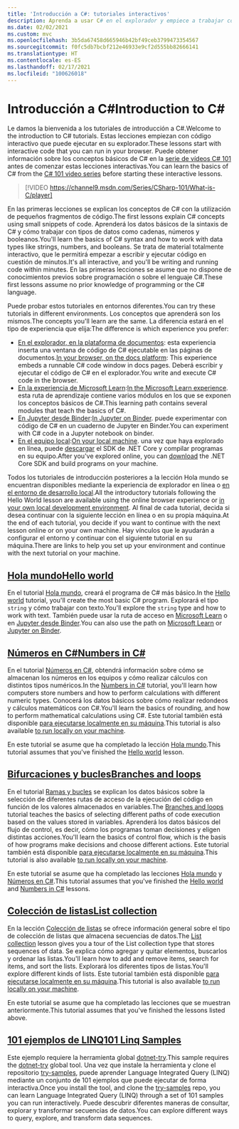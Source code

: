 ```yaml
---
title: 'Introducción a C#: tutoriales interactivos'
description: Aprenda a usar C# en el explorador y empiece a trabajar con su entorno de desarrollo
ms.date: 02/02/2021
ms.custom: mvc
ms.openlocfilehash: 3b5da67458d665946b42bf49ceb3799473354567
ms.sourcegitcommit: f0fc5db7bcbf212e46933e9cf2d555bb82666141
ms.translationtype: HT
ms.contentlocale: es-ES
ms.lasthandoff: 02/17/2021
ms.locfileid: "100626018"
---
```

# <a name="introduction-to-c"></a><span data-ttu-id="2b213-103">Introducción a C\#</span><span class="sxs-lookup"><span data-stu-id="2b213-103">Introduction to C\#</span></span>

<span data-ttu-id="2b213-104">Le damos la bienvenida a los tutoriales de introducción a C#.</span><span class="sxs-lookup"><span data-stu-id="2b213-104">Welcome to the introduction to C# tutorials.</span></span> <span data-ttu-id="2b213-105">Estas lecciones empiezan con código interactivo que puede ejecutar en su explorador.</span><span class="sxs-lookup"><span data-stu-id="2b213-105">These lessons start with interactive code that you can run in your browser.</span></span> <span data-ttu-id="2b213-106">Puede obtener información sobre los conceptos básicos de C# en la [serie de vídeos C# 101](https://aka.ms/dotnet3-csharp) antes de comenzar estas lecciones interactivas.</span><span class="sxs-lookup"><span data-stu-id="2b213-106">You can learn the basics of C# from the [C# 101 video series](https://aka.ms/dotnet3-csharp) before starting these interactive lessons.</span></span>

<!--markdownlint-disable MD034 -->
> [!VIDEO https://channel9.msdn.com/Series/CSharp-101/What-is-C/player]

<span data-ttu-id="2b213-107">En las primeras lecciones se explican los conceptos de C# con la utilización de pequeños fragmentos de código.</span><span class="sxs-lookup"><span data-stu-id="2b213-107">The first lessons explain C# concepts using small snippets of code.</span></span> <span data-ttu-id="2b213-108">Aprenderá los datos básicos de la sintaxis de C# y cómo trabajar con tipos de datos como cadenas, números y booleanos.</span><span class="sxs-lookup"><span data-stu-id="2b213-108">You'll learn the basics of C# syntax and how to work with data types like strings, numbers, and booleans.</span></span> <span data-ttu-id="2b213-109">Se trata de material totalmente interactivo, que le permitirá empezar a escribir y ejecutar código en cuestión de minutos.</span><span class="sxs-lookup"><span data-stu-id="2b213-109">It's all interactive, and you'll be writing and running code within minutes.</span></span> <span data-ttu-id="2b213-110">En las primeras lecciones se asume que no dispone de conocimientos previos sobre programación o sobre el lenguaje C#.</span><span class="sxs-lookup"><span data-stu-id="2b213-110">These first lessons assume no prior knowledge of programming or the C# language.</span></span>

<span data-ttu-id="2b213-111">Puede probar estos tutoriales en entornos diferentes.</span><span class="sxs-lookup"><span data-stu-id="2b213-111">You can try these tutorials in different environments.</span></span> <span data-ttu-id="2b213-112">Los conceptos que aprenderá son los mismos.</span><span class="sxs-lookup"><span data-stu-id="2b213-112">The concepts you'll learn are the same.</span></span> <span data-ttu-id="2b213-113">La diferencia estará en el tipo de experiencia que elija:</span><span class="sxs-lookup"><span data-stu-id="2b213-113">The difference is which experience you prefer:</span></span>

- <span data-ttu-id="2b213-114">[En el explorador, en la plataforma de documentos](hello-world.yml): esta experiencia inserta una ventana de código de C# ejecutable en las páginas de documentos.</span><span class="sxs-lookup"><span data-stu-id="2b213-114">[In your browser, on the docs platform](hello-world.yml): This experience embeds a runnable C# code window in docs pages.</span></span> <span data-ttu-id="2b213-115">Deberá escribir y ejecutar el código de C# en el explorador.</span><span class="sxs-lookup"><span data-stu-id="2b213-115">You write and execute C# code in the browser.</span></span>
- <span data-ttu-id="2b213-116">[En la experiencia de Microsoft Learn](/learn/paths/csharp-first-steps/):</span><span class="sxs-lookup"><span data-stu-id="2b213-116">[In the Microsoft Learn experience](/learn/paths/csharp-first-steps/).</span></span> <span data-ttu-id="2b213-117">esta ruta de aprendizaje contiene varios módulos en los que se exponen los conceptos básicos de C#.</span><span class="sxs-lookup"><span data-stu-id="2b213-117">This learning path contains several modules that teach the basics of C#.</span></span>
- <span data-ttu-id="2b213-118">[En Jupyter desde Binder](https://mybinder.org/v2/gh/dotnet/try-samples/master?filepath=hello-csharp%2Fhello-world.ipynb):</span><span class="sxs-lookup"><span data-stu-id="2b213-118">[In Jupyter on Binder](https://mybinder.org/v2/gh/dotnet/try-samples/master?filepath=hello-csharp%2Fhello-world.ipynb).</span></span> <span data-ttu-id="2b213-119">puede experimentar con código de C# en un cuaderno de Jupyter en Binder.</span><span class="sxs-lookup"><span data-stu-id="2b213-119">You can experiment with C# code in a Jupyter notebook on binder.</span></span>
- <span data-ttu-id="2b213-120">[En el equipo local](numbers-in-csharp-local.md):</span><span class="sxs-lookup"><span data-stu-id="2b213-120">[On your local machine](numbers-in-csharp-local.md).</span></span> <span data-ttu-id="2b213-121">una vez que haya explorado en línea, puede [descargar](https://dotnet.microsoft.com/download) el SDK de .NET Core y compilar programas en su equipo.</span><span class="sxs-lookup"><span data-stu-id="2b213-121">After you've explored online, you can [download](https://dotnet.microsoft.com/download) the .NET Core SDK and build programs on your machine.</span></span>

<span data-ttu-id="2b213-122">Todos los tutoriales de introducción posteriores a la lección Hola mundo se encuentran disponibles mediante la experiencia de explorador en línea o [en el entorno de desarrollo local](local-environment.md).</span><span class="sxs-lookup"><span data-stu-id="2b213-122">All the introductory tutorials following the Hello World lesson are available using the online browser experience or [in your own local development environment](local-environment.md).</span></span> <span data-ttu-id="2b213-123">Al final de cada tutorial, decida si desea continuar con la siguiente lección en línea o en su propia máquina.</span><span class="sxs-lookup"><span data-stu-id="2b213-123">At the end of each tutorial, you decide if you want to continue with the next lesson online or on your own machine.</span></span> <span data-ttu-id="2b213-124">Hay vínculos que le ayudarán a configurar el entorno y continuar con el siguiente tutorial en su máquina.</span><span class="sxs-lookup"><span data-stu-id="2b213-124">There are links to help you set up your environment and continue with the next tutorial on your machine.</span></span>

## <a name="hello-world"></a>[<span data-ttu-id="2b213-125">Hola mundo</span><span class="sxs-lookup"><span data-stu-id="2b213-125">Hello world</span></span>](hello-world.yml)

<span data-ttu-id="2b213-126">En el tutorial [Hola mundo](hello-world.yml), creará el programa de C# más básico.</span><span class="sxs-lookup"><span data-stu-id="2b213-126">In the [Hello world](hello-world.yml) tutorial, you'll create the most basic C# program.</span></span> <span data-ttu-id="2b213-127">Explorará el tipo `string` y cómo trabajar con texto.</span><span class="sxs-lookup"><span data-stu-id="2b213-127">You'll explore the `string` type and how to work with text.</span></span> <span data-ttu-id="2b213-128">También puede usar la ruta de acceso en [Microsoft Learn](/learn/paths/csharp-first-steps/) o en [Jupyter desde Binder](https://mybinder.org/v2/gh/dotnet/try-samples/master?filepath=hello-csharp%2Fhello-world.ipynb).</span><span class="sxs-lookup"><span data-stu-id="2b213-128">You can also use the path on [Microsoft Learn](/learn/paths/csharp-first-steps/) or [Jupyter on Binder](https://mybinder.org/v2/gh/dotnet/try-samples/master?filepath=hello-csharp%2Fhello-world.ipynb).</span></span>

## <a name="numbers-in-c"></a>[<span data-ttu-id="2b213-129">Números en C#</span><span class="sxs-lookup"><span data-stu-id="2b213-129">Numbers in C#</span></span>](numbers-in-csharp.yml)

<span data-ttu-id="2b213-130">En el tutorial [Números en C#](numbers-in-csharp.yml), obtendrá información sobre cómo se almacenan los números en los equipos y cómo realizar cálculos con distintos tipos numéricos.</span><span class="sxs-lookup"><span data-stu-id="2b213-130">In the [Numbers in C#](numbers-in-csharp.yml) tutorial, you'll learn how computers store numbers and how to perform calculations with different numeric types.</span></span> <span data-ttu-id="2b213-131">Conocerá los datos básicos sobre cómo realizar redondeos y cálculos matemáticos con C#.</span><span class="sxs-lookup"><span data-stu-id="2b213-131">You'll learn the basics of rounding, and how to perform mathematical calculations using C#.</span></span> <span data-ttu-id="2b213-132">Este tutorial también está disponible [para ejecutarse localmente en su máquina](numbers-in-csharp-local.md).</span><span class="sxs-lookup"><span data-stu-id="2b213-132">This tutorial is also available [to run locally on your machine](numbers-in-csharp-local.md).</span></span>

<span data-ttu-id="2b213-133">En este tutorial se asume que ha completado la lección [Hola mundo](hello-world.yml).</span><span class="sxs-lookup"><span data-stu-id="2b213-133">This tutorial assumes that you've finished the [Hello world](hello-world.yml) lesson.</span></span>

## <a name="branches-and-loops"></a>[<span data-ttu-id="2b213-134">Bifurcaciones y bucles</span><span class="sxs-lookup"><span data-stu-id="2b213-134">Branches and loops</span></span>](branches-and-loops.yml)

<span data-ttu-id="2b213-135">En el tutorial [Ramas y bucles](branches-and-loops.yml) se explican los datos básicos sobre la selección de diferentes rutas de acceso de la ejecución del código en función de los valores almacenados en variables.</span><span class="sxs-lookup"><span data-stu-id="2b213-135">The [Branches and loops](branches-and-loops.yml) tutorial teaches the basics of selecting different paths of code execution based on the values stored in variables.</span></span> <span data-ttu-id="2b213-136">Aprenderá los datos básicos del flujo de control, es decir, cómo los programas toman decisiones y eligen distintas acciones.</span><span class="sxs-lookup"><span data-stu-id="2b213-136">You'll learn the basics of control flow, which is the basis of how programs make decisions and choose different actions.</span></span> <span data-ttu-id="2b213-137">Este tutorial también está disponible [para ejecutarse localmente en su máquina](branches-and-loops-local.md).</span><span class="sxs-lookup"><span data-stu-id="2b213-137">This tutorial is also available [to run locally on your machine](branches-and-loops-local.md).</span></span>

<span data-ttu-id="2b213-138">En este tutorial se asume que ha completado las lecciones [Hola mundo](hello-world.yml) y [Números en C#](numbers-in-csharp.yml).</span><span class="sxs-lookup"><span data-stu-id="2b213-138">This tutorial assumes that you've finished the [Hello world](hello-world.yml) and [Numbers in C#](numbers-in-csharp.yml) lessons.</span></span>

## <a name="list-collection"></a>[<span data-ttu-id="2b213-139">Colección de listas</span><span class="sxs-lookup"><span data-stu-id="2b213-139">List collection</span></span>](list-collection.yml)

<span data-ttu-id="2b213-140">En la lección [Colección de listas](list-collection.yml) se ofrece información general sobre el tipo de colección de listas que almacena secuencias de datos.</span><span class="sxs-lookup"><span data-stu-id="2b213-140">The [List collection](list-collection.yml) lesson gives you a tour of the List collection type that stores sequences of data.</span></span> <span data-ttu-id="2b213-141">Se explica cómo agregar y quitar elementos, buscarlos y ordenar las listas.</span><span class="sxs-lookup"><span data-stu-id="2b213-141">You'll learn how to add and remove items, search for items, and sort the lists.</span></span> <span data-ttu-id="2b213-142">Explorará los diferentes tipos de listas.</span><span class="sxs-lookup"><span data-stu-id="2b213-142">You'll explore different kinds of lists.</span></span> <span data-ttu-id="2b213-143">Este tutorial también está disponible [para ejecutarse localmente en su máquina](arrays-and-collections.md).</span><span class="sxs-lookup"><span data-stu-id="2b213-143">This tutorial is also available [to run locally on your machine](arrays-and-collections.md).</span></span>

<span data-ttu-id="2b213-144">En este tutorial se asume que ha completado las lecciones que se muestran anteriormente.</span><span class="sxs-lookup"><span data-stu-id="2b213-144">This tutorial assumes that you've finished the lessons listed above.</span></span>

## <a name="101-linq-samples"></a>[<span data-ttu-id="2b213-145">101 ejemplos de LINQ</span><span class="sxs-lookup"><span data-stu-id="2b213-145">101 Linq Samples</span></span>](https://github.com/dotnet/try-samples/tree/master/101-linq-samples)

<span data-ttu-id="2b213-146">Este ejemplo requiere la herramienta global [dotnet-try](https://github.com/dotnet/try/blob/main/README.md#setup).</span><span class="sxs-lookup"><span data-stu-id="2b213-146">This sample requires the [dotnet-try](https://github.com/dotnet/try/blob/main/README.md#setup) global tool.</span></span> <span data-ttu-id="2b213-147">Una vez que instale la herramienta y clone el repositorio [try-samples](https://github.com/dotnet/try-samples), puede aprender Language Integrated Query (LINQ) mediante un conjunto de 101 ejemplos que puede ejecutar de forma interactiva.</span><span class="sxs-lookup"><span data-stu-id="2b213-147">Once you install the tool, and clone the [try-samples](https://github.com/dotnet/try-samples) repo, you can learn Language Integrated Query (LINQ) through a set of 101 samples you can run interactively.</span></span> <span data-ttu-id="2b213-148">Puede descubrir diferentes maneras de consultar, explorar y transformar secuencias de datos.</span><span class="sxs-lookup"><span data-stu-id="2b213-148">You can explore different ways to query, explore, and transform data sequences.</span></span>

